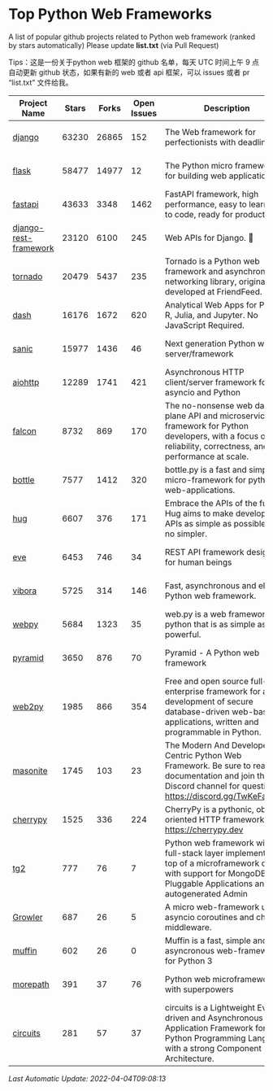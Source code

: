 # Top Python Web Frameworks
A list of popular github projects related to Python web framework (ranked by stars automatically)
Please update **list.txt** (via Pull Request)

Tips：这是一份关于python web 框架的 github 名单，每天 UTC 时间上午 9 点自动更新 github 状态，如果有新的 web 或者 api 框架，可以 issues 或者 pr “list.txt” 文件给我。

| Project Name | Stars | Forks | Open Issues | Description | Last Commit |
| ------------ | ----- | ----- | ----------- | ----------- | ----------- |
| [django](https://github.com/django/django) | 63230 | 26865 | 152 | The Web framework for perfectionists with deadlines. | 2022-04-04 08:31:57 |
| [flask](https://github.com/pallets/flask) | 58477 | 14977 | 12 | The Python micro framework for building web applications. | 2022-04-01 20:55:05 |
| [fastapi](https://github.com/tiangolo/fastapi) | 43633 | 3348 | 1462 | FastAPI framework, high performance, easy to learn, fast to code, ready for production | 2022-04-01 23:05:52 |
| [django-rest-framework](https://github.com/encode/django-rest-framework) | 23120 | 6100 | 245 | Web APIs for Django. 🎸 | 2022-03-24 09:57:42 |
| [tornado](https://github.com/tornadoweb/tornado) | 20479 | 5437 | 235 | Tornado is a Python web framework and asynchronous networking library, originally developed at FriendFeed. | 2022-03-18 20:18:22 |
| [dash](https://github.com/plotly/dash) | 16176 | 1672 | 620 | Analytical Web Apps for Python, R, Julia, and Jupyter. No JavaScript Required. | 2022-03-31 21:54:06 |
| [sanic](https://github.com/sanic-org/sanic) | 15977 | 1436 | 46 | Next generation Python web server/framework | Build fast. Run fast. | 2022-03-31 11:30:30 |
| [aiohttp](https://github.com/aio-libs/aiohttp) | 12289 | 1741 | 421 | Asynchronous HTTP client/server framework for asyncio and Python | 2022-03-31 10:30:51 |
| [falcon](https://github.com/falconry/falcon) | 8732 | 869 | 170 | The no-nonsense web data plane API and microservices framework for Python developers, with a focus on reliability, correctness, and performance at scale. | 2022-03-31 05:40:41 |
| [bottle](https://github.com/bottlepy/bottle) | 7577 | 1412 | 320 | bottle.py is a fast and simple micro-framework for python web-applications. | 2022-03-01 21:05:57 |
| [hug](https://github.com/hugapi/hug) | 6607 | 376 | 171 | Embrace the APIs of the future. Hug aims to make developing APIs as simple as possible, but no simpler. | 2020-08-10 05:07:26 |
| [eve](https://github.com/pyeve/eve) | 6453 | 746 | 34 | REST API framework designed for human beings | 2022-03-08 16:24:40 |
| [vibora](https://github.com/vibora-io/vibora) | 5725 | 314 | 146 | Fast, asynchronous and elegant Python web framework. | 2019-02-11 10:54:12 |
| [webpy](https://github.com/webpy/webpy) | 5684 | 1323 | 35 | web.py is a web framework for python that is as simple as it is powerful.  | 2022-03-27 20:18:39 |
| [pyramid](https://github.com/Pylons/pyramid) | 3650 | 876 | 70 | Pyramid - A Python web framework | 2022-03-13 22:49:13 |
| [web2py](https://github.com/web2py/web2py) | 1985 | 866 | 354 | Free and open source full-stack enterprise framework for agile development of secure database-driven web-based applications, written and programmable in Python. | 2022-03-21 00:21:21 |
| [masonite](https://github.com/MasoniteFramework/masonite) | 1745 | 103 | 23 | The Modern And Developer Centric Python Web Framework. Be sure to read the documentation and join the Discord channel for questions: https://discord.gg/TwKeFahmPZ | 2022-03-30 12:40:27 |
| [cherrypy](https://github.com/cherrypy/cherrypy) | 1525 | 336 | 224 | CherryPy is a pythonic, object-oriented HTTP framework.      https://cherrypy.dev | 2022-03-13 22:31:07 |
| [tg2](https://github.com/TurboGears/tg2) | 777 | 76 | 7 | Python web framework with full-stack layer implemented on top of a microframework core with support for MongoDB, Pluggable Applications and autogenerated Admin | 2021-05-26 09:26:31 |
| [Growler](https://github.com/pyGrowler/Growler) | 687 | 26 | 5 | A micro web-framework using asyncio coroutines and chained middleware. | 2020-03-08 07:51:41 |
| [muffin](https://github.com/klen/muffin) | 602 | 26 | 0 | Muffin is a fast, simple and asyncronous web-framework for Python 3 | 2022-02-10 10:59:58 |
| [morepath](https://github.com/morepath/morepath) | 391 | 37 | 76 | Python web microframework with superpowers | 2021-04-18 14:33:02 |
| [circuits](https://github.com/circuits/circuits) | 281 | 57 | 37 | circuits is a Lightweight Event driven and Asynchronous Application Framework for the Python Programming Language with a strong Component Architecture. | 2021-11-04 22:25:25 |

*Last Automatic Update: 2022-04-04T09:08:13*